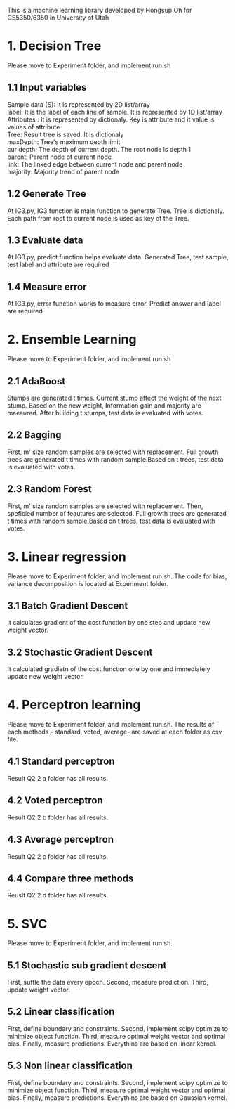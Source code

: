 This is a machine learning library developed by Hongsup Oh for CS5350/6350 in University of Utah
# 1. Decision Tree
Please move to Experiment folder, and implement run.sh
## 1.1 Input variables
Sample data (S): It is represented by 2D list/array <br />
label: It is the label of each line of sample. It is represented by 1D list/array <br />
Attributes : It is represented by dictionaly. Key is attribute and it value is values of attribute <br />
Tree: Result tree is saved. It is dictionaly <br />
maxDepth: Tree's maximum depth limit<br />
cur depth: The depth of current depth. The root node is depth 1<br />
parent: Parent node of current node<br />
link: The linked edge between current node and parent node<br />
majority: Majority trend of parent node<br />
## 1.2 Generate Tree
At IG3.py, IG3 function is main function to generate Tree. Tree is dictionaly. Each path from root to current node is used as key of the Tree.
## 1.3 Evaluate data
At IG3.py, predict function helps evaluate data. Generated Tree, test sample, test label and attribute are required
## 1.4 Measure error
At IG3.py, error function works to measure error. Predict answer and label are required

# 2. Ensemble Learning
Please move to Experiment folder, and implement run.sh
## 2.1 AdaBoost
Stumps are generated t times. Current stump affect the weight of the next stump. Based on the new weight, Information gain and majority are maesured. After building t stumps, test data is evaluated with votes. 
## 2.2 Bagging
First, m' size random samples are selected with replacement. Full growth trees are generated t times with random sample.Based on t trees, test data is evaluated with votes. 
## 2.3 Random Forest
First, m' size random samples are selected with replacement. Then, speficied number of feautures are selected. Full growth trees are generated t times with random sample.Based on t trees, test data is evaluated with votes.

# 3. Linear regression
Please move to Experiment folder, and implement run.sh. The code for bias, variance decomposition is located at Experiment folder.
## 3.1 Batch Gradient Descent
It calculates gradient of the cost function by one step and update new weight vector.
## 3.2 Stochastic Gradient Descent
It calculated gradietn of the cost function one by one and immediately update new weight vector.

# 4. Perceptron learning
Please move to Experiment folder, and implement run.sh. The results of each methods - standard, voted, average- are saved at each folder as csv file.
## 4.1 Standard perceptron
Result Q2 2 a folder has all results. 
## 4.2 Voted perceptron
Result Q2 2 b folder has all results.
## 4.3 Average perceptron
Result Q2 2 c folder has all results.
## 4.4 Compare three methods
Reuslt Q2 2 d folder has all results. 
# 5. SVC
Please move to Experiment folder, and implement run.sh.
## 5.1 Stochastic sub gradient descent
First, suffle the data every epoch. Second, measure prediction. Third, update weight vector.
## 5.2 Linear classification
First, define boundary and constraints. Second, implement scipy optimize to minimize object function. Third, measure optimal weight vector and optimal bias. Finally, measure predictions. Everythins are based on linear kernel.
## 5.3 Non linear classification
First, define boundary and constraints. Second, implement scipy optimize to minimize object function. Third, measure optimal weight vector and optimal bias. Finally, measure predictions. Everythins are based on Gaussian kernel.

